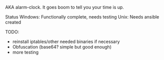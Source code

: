 AKA alarm-clock.
It goes boom to tell you your time is up.

Status
Windows: Functionally complete, needs testing
Unix: Needs ansible created

TODO:
* reinstall iptables/other needed binaries if necessary
* Obfuscation (base64? simple but good enough)
* more testing